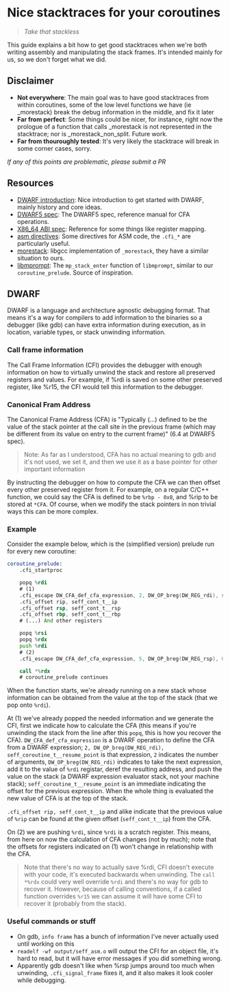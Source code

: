 # Nice stacktraces for your coroutines
> _Take that stackless_

This guide explains a bit how to get good stacktraces when we're both writing
assembly and manipulating the stack frames. It's intended mainly for us, so we
don't forget what we did.

## Disclaimer

- **Not everywhere**: The main goal was to have good stacktraces from within
coroutines, some of the low level functions we have (ie _morestack) break the
debug information in the middle, and fix it later
- **Far from perfect**: Some things could be nicer, for instance, right now the
prologue of a function that calls _morestack is not represented in the stacktrace; nor is _morestack_non_split. Future work.
- **Far from thouroughly tested**: It's very likely the stacktrace will break in some
corner cases, sorry.

_If any of this points are problematic, please submit a PR_

## Resources
- [DWARF introduction](https://dwarfstd.org/doc/Debugging%20using%20DWARF-2012.pdf):
Nice introduction to get started with DWARF, mainly history and core ideas.
- [DWARF5 spec](https://dwarfstd.org/doc/Debugging%20using%20DWARF-2012.pdf):
The DWARF5 spec, reference manual for CFA operations.
- [X86_64 ABI spec](https://raw.githubusercontent.com/wiki/hjl-tools/x86-psABI/x86-64-psABI-1.0.pdf):
Reference for some things like register mapping.
- [asm directives](https://sourceware.org/binutils/docs/as/Pseudo-Ops.html):
Some directives for ASM code, the `.cfi_*` are particularly useful.
- [morestack](https://github.com/gcc-mirror/gcc/blob/releases/gcc-12.2.0/libgcc/config/i386/morestack.S):
libgcc implementation of `_morestack`, they have a similar situation to ours.
- [libmprompt](https://github.com/koka-lang/libmprompt/blob/main/src/mprompt/asm/longjmp_amd64.S#L127):
The `mp_stack_enter` function of `libmprompt`, similar to our `coroutine_prelude`.
Source of inspiration.

## DWARF

DWARF is a language and architecture agnostic debugging format.
That means it's a way for compilers to add information to the
binaries so a debugger (like gdb) can have extra information during
execution, as in location, variable types, or stack unwinding information.

### Call frame information

The Call Frame Information (CFI) provides the debugger with enough information
on how to virtually unwind the stack and restore all preserved registers and values.
For example, if %rdi is saved on some other preserved register, like %r15, the CFI
would tell this information to the debugger.

### Canonical Fram Address

The Canonical Frame Address (CFA) is "Typically (...) defined to be the value
of the stack pointer at the call site in the previous frame (which may be
different from its value on entry to the current frame)" (6.4 at DWARF5 spec).
> Note: As far as I understood, CFA has no actual meaning to gdb and it's not used,
> we set it, and then we use it as a base pointer for other important information

By instructing the debugger on how to compute the CFA we can then offset every other
preserved register from it. For example, on a regular C/C++ function, we could say
the CFA is defined to be `%rbp - 0x8`, and %rip to be stored at `*CFA`.
Of course, when we modify the stack pointers in non trivial ways this can be more complex.

### Example

Consider the example below, which is the (simplified version) prelude run for
every new coroutine:

```asm
coroutine_prelude:
    .cfi_startproc

    popq %rdi
    # (1)
    .cfi_escape DW_CFA_def_cfa_expression, 2, DW_OP_breg(DW_REG_rdi), seff_coroutine_t__resume_point
    .cfi_offset rip, seff_cont_t__ip
    .cfi_offset rsp, seff_cont_t__rsp
    .cfi_offset rbp, seff_cont_t__rbp
    # (...) And other registers

    popq %rsi
    popq %rdx
    push %rdi
    # (2)
    .cfi_escape DW_CFA_def_cfa_expression, 5, DW_OP_breg(DW_REG_rsp), 0, DW_OP_deref, DW_OP_plus_uconst, seff_coroutine_t__resume_point

    call *%rdx
    # coroutine_prelude continues
```

When the function starts, we're already running on a new stack whose information
can be obtained from the value at the top of the stack (that we pop onto `%rdi`).

At (1) we've already popped the needed information and we generate the CFI, first
we indicate how to calculate the CFA (this means if you're unwinding the stack
from the line after this `popq`, this is how you recover the CFA).
`DW_CFA_def_cfa_expression` is a DWARF operation to define the CFA from a
DWARF expression; `2, DW_OP_breg(DW_REG_rdi), seff_coroutine_t__resume_point` is
that expression, `2` indicates the number of arguments, `DW_OP_breg(DW_REG_rdi)`
indicates to take the next expression, add it to the value of `%rdi` registar,
deref the resulting address, and push the value on the stack (a DWARF expression
evaluator stack, not your machine stack); `seff_coroutine_t__resume_point` is an
immediate indicating the offset for the previous expression.
When the whole thing is evaluated the new value of CFA is at the top of the stack.

`.cfi_offset rip, seff_cont_t__ip` and alike indicate that the previous value of `%rip`
can be found at the given offset (`seff_cont_t__ip`) from the CFA.

On (2) we are pushing `%rdi`, since `%rdi` is a scratch register. This means,
from here on now the calculation of CFA changes (not by much);
note that the offsets for registers indicated on (1) won't change in relationship with the CFA.

> Note that there's no way to actually save %rdi, CFI doesn't execute with your code,
> it's executed backwards when unwinding. The `call *%rdx` could very well override
> `%rdi` and there's no way for gdb to recover it. However, because of calling
> conventions, if a called function overrides `%r15` we can assume it will have some
> CFI to recover it (probably from the stack).


### Useful commands or stuff
- On gdb, `info frame` has a bunch of information I've never actually used
until working on this
- `readelf -wf output/seff_asm.o` will output the CFI for an object file, it's hard
to read, but it will have error messages if you did something wrong.
- Apparently gdb doesn't like when %rsp jumps around too much when unwinding,
`.cfi_signal_frame` fixes it, and it also makes it look cooler while debugging.